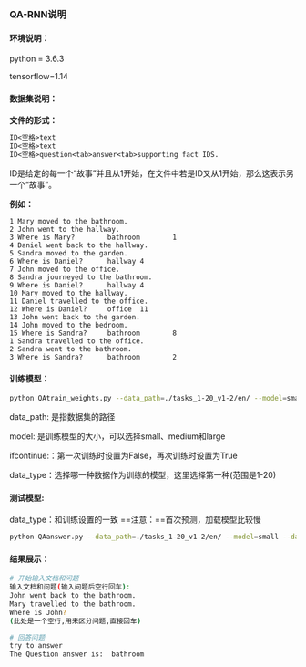### QA-RNN说明 ###

#### 环境说明： ####

python = 3.6.3

tensorflow=1.14

#### 数据集说明： ####

**文件的形式：**

```reStructuredText
ID<空格>text
ID<空格>text
ID<空格>question<tab>answer<tab>supporting fact IDS.
```

ID是给定的每一个“故事”并且从1开始，在文件中若是ID又从1开始，那么这表示另一个“故事”。

**例如：**

```text
1 Mary moved to the bathroom.
2 John went to the hallway.
3 Where is Mary?        bathroom        1
4 Daniel went back to the hallway.
5 Sandra moved to the garden.
6 Where is Daniel?      hallway 4
7 John moved to the office.
8 Sandra journeyed to the bathroom.
9 Where is Daniel?      hallway 4
10 Mary moved to the hallway.
11 Daniel travelled to the office.
12 Where is Daniel?     office  11
13 John went back to the garden.
14 John moved to the bedroom.
15 Where is Sandra?     bathroom        8
1 Sandra travelled to the office.
2 Sandra went to the bathroom.
3 Where is Sandra?      bathroom        2
```



#### 训练模型： ####

```bash
python QAtrain_weights.py --data_path=./tasks_1-20_v1-2/en/ --model=small --ifcontinue=False --data_type=1
```

data_path: 是指数据集的路径

model:  是训练模型的大小，可以选择small、medium和large

ifcontinue:：第一次训练时设置为False，再次训练时设置为True

data_type：选择哪一种数据作为训练的模型，这里选择第一种(范围是1-20)

#### 测试模型: ####

data_type：和训练设置的一致
==注意：==首次预测，加载模型比较慢

```bash
python QAanswer.py --data_path=./tasks_1-20_v1-2/en/ --model=small --data_type=1
```

#### 结果展示： ####

```bash
# 开始输入文档和问题
输入文档和问题(输入问题后空行回车):
John went back to the bathroom.
Mary travelled to the bathroom.
Where is John?
(此处是一个空行,用来区分问题,直接回车)

# 回答问题
try to answer
The Question answer is:  bathroom
```

